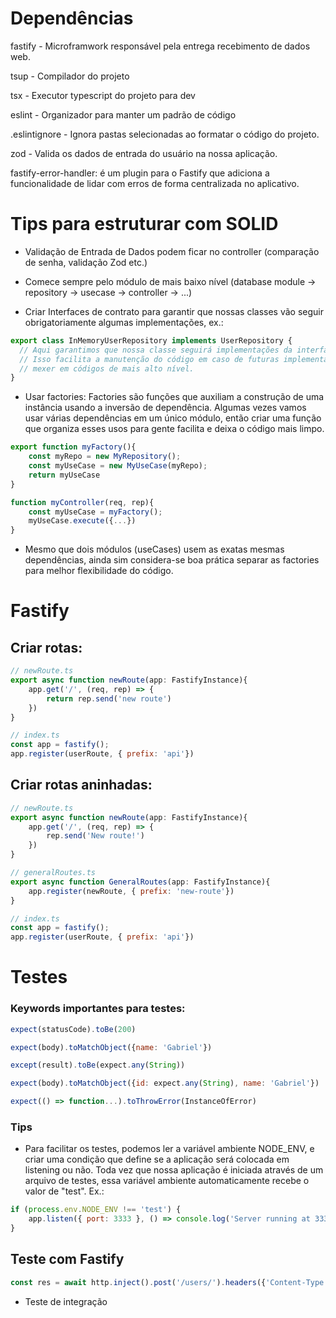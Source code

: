 # Dependências

fastify - Microframwork responsável pela entrega recebimento de dados web.

tsup - Compilador do projeto

tsx - Executor typescript do projeto para dev

eslint - Organizador para manter um padrão de código

.eslintignore - Ignora pastas selecionadas ao formatar o código do projeto.

zod - Valida os dados de entrada do usuário na nossa aplicação.

fastify-error-handler: é um plugin para o Fastify que adiciona a funcionalidade de lidar com erros de forma centralizada no aplicativo.

# Tips para estruturar com SOLID

- Validação de Entrada de Dados podem ficar no controller (comparação de senha, validação Zod etc.)

- Comece sempre pelo módulo de mais baixo nível (database module -> repository -> usecase -> controller -> ...)

- Criar Interfaces de contrato para garantir que nossas classes vão seguir obrigatoriamente algumas implementações, ex.:

```js
export class InMemoryUserRepository implements UserRepository {
  // Aqui garantimos que nossa classe seguirá implementações da interface UserRepository.
  // Isso facilita a manutenção do código em caso de futuras implementações, sem que precisemos
  // mexer em códigos de mais alto nível.
}
```

- Usar factories: Factories são funções que auxiliam a construção de uma instância usando a inversão de dependência. Algumas
vezes vamos usar várias dependências em um único módulo, então criar uma função que organiza esses usos para gente facilita e
deixa o código mais limpo.

```js
export function myFactory(){
	const myRepo = new MyRepository();
	const myUseCase = new MyUseCase(myRepo);
	return myUseCase
}

function myController(req, rep){
	const myUseCase = myFactory();
	myUseCase.execute({...})
}
```
- Mesmo que dois módulos (useCases) usem as exatas mesmas dependências, ainda sim considera-se boa prática separar as factories para melhor flexibilidade do código.

# Fastify

## Criar rotas:
```js
// newRoute.ts
export async function newRoute(app: FastifyInstance){
	app.get('/', (req, rep) => {
		return rep.send('new route')
	})
}

// index.ts
const app = fastify();
app.register(userRoute, { prefix: 'api'})

```
## Criar rotas aninhadas:
```js
// newRoute.ts
export async function newRoute(app: FastifyInstance){
	app.get('/', (req, rep) => {
		rep.send('New route!')
	})
}

// generalRoutes.ts
export async function GeneralRoutes(app: FastifyInstance){
	app.register(newRoute, { prefix: 'new-route'})
}

// index.ts
const app = fastify();
app.register(userRoute, { prefix: 'api'})

```
# Testes

### Keywords importantes para testes:
```js
expect(statusCode).toBe(200)

expect(body).toMatchObject({name: 'Gabriel'})

except(result).toBe(expect.any(String))

expect(body).toMatchObject({id: expect.any(String), name: 'Gabriel'})

expect(() => function...).toThrowError(InstanceOfError)
```


### Tips
- Para facilitar os testes, podemos ler a variável ambiente NODE_ENV, e criar uma condição que define se a aplicação será colocada em listening ou não. Toda vez que nossa aplicação é iniciada através de um arquivo de testes, essa variável ambiente automaticamente recebe o valor de "test". Ex.:
```js
if (process.env.NODE_ENV !== 'test') {
	app.listen({ port: 3333 }, () => console.log('Server running at 3333'));
}
```

## Teste com Fastify
```js
const res = await http.inject().post('/users/').headers({'Content-Type': 'application/json'}).body(data);
```
- Teste de integração 